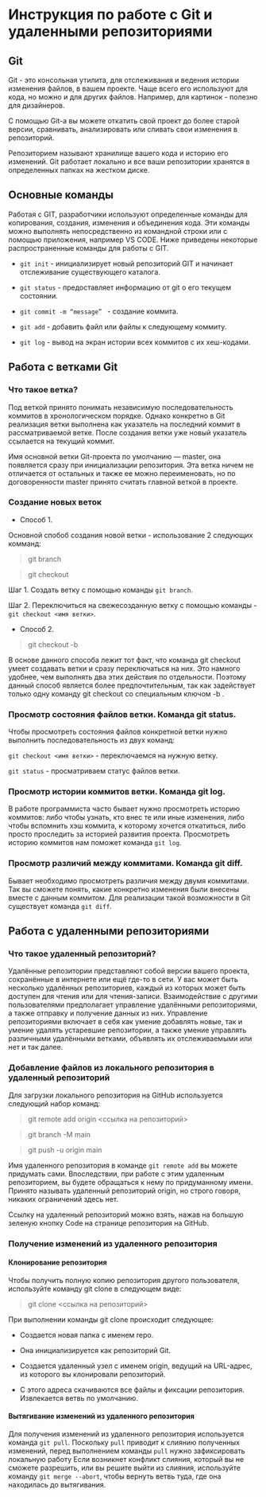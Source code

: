 # Инструкция по работе с Git и удаленными репозиториями

## Git
Git - это консольная утилита, для отслеживания и ведения истории изменения файлов, в вашем проекте. Чаще всего его используют для кода, но можно и для других файлов. Например, для картинок - полезно для дизайнеров.

С помощью Git-a вы можете откатить свой проект до более старой версии, сравнивать, анализировать или сливать свои изменения в репозиторий.

Репозиторием называют хранилище вашего кода и историю его изменений. Git работает локально и все ваши репозитории хранятся в определенных папках на жестком диске.

## Основные команды
Работая с GIT, разработчики используют определенные команды для копирования, создания, изменения и объединения кода. Эти команды можно выполнять непосредственно из командной строки или с помощью приложения, например VS CODE. Ниже приведены некоторые распространенные команды для работы с GIT.

* `git init` -  инициализирует новый репозиторий GIT и начинает отслеживание существующего каталога. 

* `git status` -  предоставляет информацию от git о его текущем состоянии.

* `git commit -m “message” ` - создание коммита.

* `git add` - добавить файл или файлы к следующему коммиту.

* `git log` - вывод на экран истории всех коммитов с их хеш-кодами.


## Работа с ветками Git

### Что такое ветка?
Под веткой принято понимать независимую последовательность коммитов в хронологическом порядке. Однако конкретно в Git реализация ветки выполнена как указатель на последний коммит в рассматриваемой ветке. После создания ветки уже новый указатель ссылается на текущий коммит.

Имя основной ветки Git-проекта по умолчанию — master, она появляется сразу при инициализации репозитория. Эта ветка ничем не отличается от остальных и также ее можно переименовать, но по договоренности master принято считать главной веткой в проекте.

### Создание новых веток 

* Cпособ 1.

Основной спобоб создания новой ветки - использование 2 следующих комманд:
> git branch

> git checkout

Шаг 1. Создать ветку с помощью команды `git branch`.

Шаг 2. Переключиться на свежесозданную ветку с помощью команды - `git checkout <имя ветки>`.

* Способ 2.

 >git checkout -b

 В основе данного способа лежит тот факт, что команда git checkout умеет создавать ветки и сразу переключаться на них. Это намного удобнее, чем выполнять два этих действия по отдельности. Поэтому данный способ является более предпочтительным, так как задействует только одну команду git checkout со специальным ключом -b .

 ### Просмотр состояния файлов ветки. Команда git status.

Чтобы просмотреть состояния файлов конкретной ветки нужно выполнить последовательность из двух команд:


`git checkout <имя ветки>` - переключаемся на нужную ветку.

`git status` - просматриваем статус файлов ветки.

### Просмотр истории коммитов ветки. Команда git log.

В работе программиста часто бывает нужно просмотреть историю коммитов:
либо чтобы узнать, кто внес те или иные изменения,
либо чтобы вспомнить хэш коммита, к которому хочется откатиться,
либо просто проследить за историей развития проекта.
Просмотреть историю коммитов нам поможет команда `git log`.

### Просмотр различий между коммитами. Команда git diff.

Бывает необходимо просмотреть различия между двумя коммитами. Так вы сможете понять, какие конкретно изменения были внесены вместе с данным коммитом. Для реализации такой возможности в Git существует команда `git diff`.

## Работа с удаленными репозиториями

### Что такое удаленный репозиторий?
Удалённые репозитории представляют собой версии вашего проекта, сохранённые в интернете или ещё где-то в сети. У вас может быть несколько удалённых репозиториев, каждый из которых может быть доступен для чтения или для чтения-записи. Взаимодействие с другими пользователями предполагает управление удалёнными репозиториями, а также отправку и получение данных из них. Управление репозиториями включает в себя как умение добавлять новые, так и умение удалять устаревшие репозитории, а также умение управлять различными удалёнными ветками, объявлять их отслеживаемыми или нет и так далее.

### Добавление файлов из локального репозитория в удаленный репозиторий

Для загрузки локального репозитория на GitHub используется следующий набор команд:
>git remote add origin <ссылка на репозиторий>

>git branch -M main

> git push -u origin main

Имя удаленного репозитория в команде `git remote add` вы можете придумать сами. Впоследствии, при работе с этим удаленным репозиторием, вы будете обращаться к нему по придуманному имени. Принято называть удаленный репозиторий origin, но строго говоря, никаких ограничений здесь нет.

Cсылку на удаленный репозиторий можно взять, нажав на большую зеленую кнопку Code на странице репозитория на GitHub.

### Получение изменений из удаленного репозитория

#### Клонирование репозитория
Чтобы получить полную копию репозитория другого пользователя, используйте команду git clone в следующем виде:

>git clone <cсылка на репозиторий>

При выполнении команды git clone происходит следующее:

* Создается новая папка с именем repo.

* Она инициализируется как репозиторий Git.

* Создается удаленный узел с именем origin, ведущий на URL-адрес, из которого вы клонировали репозиторий.

* С этого адреса скачиваются все файлы и фиксации репозитория.
Извлекается ветвь по умолчанию.

#### Вытягивание изменений из удаленного репозитория
Для получения изменений из удаленного репозитория используется команда  `git pull`. Поскольку `pull` приводит к слиянию полученных изменений, перед выполнением команды `pull` нужно зафиксировать локальную работу Если возникнет конфликт слияния, который вы не сможете разрешить, или вы решите выйти из слияния, используйте команду `git merge --abort`, чтобы вернуть ветвь туда, где она находилась до вытягивания.